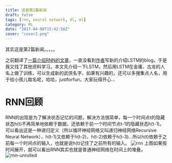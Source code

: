 ```yaml
---
title: 这是第2篇新闻
draft: false
tags: [rnn, neural network, dl, ml]
category: ML
date: "2017-04-08T15:42:58Z"
cover: "cover2.png"
---
```


其实这是第2篇新闻。。。。。

之前翻译了[一篇介绍RNN的文章](http://magicly.me/2017/03/09/iamtrask-anyone-can-code-lstm/)，一直没看到[作者](https://twitter.com/iamtrask)写新的介绍LSTM的blog，于是我又找了其他资料学习。本文先介绍一下LSTM，然后用LSTM在金庸、古龙的人名上做了训练，可以生成新的武侠名字，如果有兴趣的，还可以多搜集点人名，用于给小孩儿取名呢，哈哈，justforfun，大家玩得开心...

<!-- more -->

# RNN回顾
RNN的出现是为了解决状态记忆的问题，解决方法很简单，每一个时间点t的隐藏状态h(t)不再简单地依赖于数据，还依赖于前一个时间节点t-1的隐藏状态h(t-1)。可以看出这是一种递归定义（所以循环神经网络又叫递归神经网络Recursive Neural Network），h(t-1)又依赖于h(t-2)，h(t-2)依赖于h(t-3)...所以h(t)依赖于之前每一个时间点的输入，也就是说h(t)记住了之前所有的输入。
![rnn](http://colah.github.io/posts/2015-08-Understanding-LSTMs/img/RNN-rolled.png)
上图如果按时间展开，就可以看出RNN其实也就是普通神经网络在时间上的堆叠。
![rnn-unrolled](http://colah.github.io/posts/2015-08-Understanding-LSTMs/img/RNN-unrolled.png)
